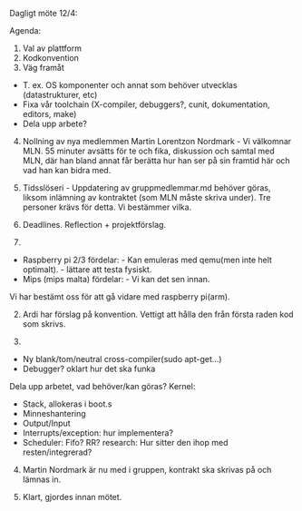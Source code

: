 Dagligt möte 12/4:

Agenda:
1. Val av plattform
2. Kodkonvention
3. Väg framåt
- T. ex. OS komponenter och annat som behöver utvecklas (datastrukturer, etc)
- Fixa vår toolchain (X-compiler, debuggers?, cunit, dokumentation, editors, make)
- Dela upp arbete?
4. Nollning av nya medlemmen Martin Lorentzon Nordmark - Vi välkomnar MLN. 55 minuter avsätts för te och fika, diskussion och samtal med MLN, där han bland annat får berätta hur han ser på sin framtid här och vad han kan bidra med.
5. Tidsslöseri - Uppdatering av gruppmedlemmar.md behöver göras, liksom inlämning av kontraktet (som MLN måste skriva under). Tre personer krävs för detta. Vi bestämmer vilka.
6. Deadlines. Reflection + projektförslag.

1.
- Raspberry pi 2/3
  fördelar: - Kan emuleras med qemu(men inte helt optimalt).
            - lättare att testa fysiskt.
- Mips (mips malta)
  fördelar: - Vi kan det sen innan.

Vi  har bestämt oss för att gå vidare med raspberry pi(arm).
 
2. Ardi har förslag på konvention. Vettigt att hålla den från första raden kod som skrivs.

3.
- Ny blank/tom/neutral cross-compiler(sudo apt-get...)
- Debugger? oklart hur det ska funka

Dela upp arbetet, vad behöver/kan göras?
Kernel:
- Stack, allokeras i boot.s
- Minneshantering
- Output/Input
- Interrupts/exception: hur implementera?
- Scheduler: Fifo? RR?
  research: Hur sitter den ihop med resten/integrerad?

4. Martin Nordmark är nu med i gruppen, kontrakt ska skrivas på och lämnas in.

5. Klart, gjordes innan mötet.
